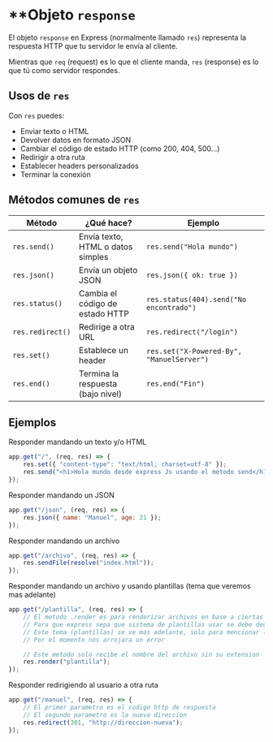 # **Objeto `response`

El objeto `response` en Express (normalmente llamado `res`) representa la respuesta HTTP que tu servidor le envía al cliente.

Mientras que `req` (request) es lo que el cliente manda, `res` (response) es lo que tú como servidor respondes.


##  Usos de `res`

Con `res` puedes:
- Enviar texto o HTML
- Devolver datos en formato JSON
- Cambiar el código de estado HTTP (como 200, 404, 500...)
- Redirigir a otra ruta
- Establecer headers personalizados
- Terminar la conexión


## Métodos comunes de `res`

| Método           | ¿Qué hace?                        | Ejemplo                                   |
| ---------------- | --------------------------------- | ----------------------------------------- |
| `res.send()`     | Envía texto, HTML o datos simples | `res.send("Hola mundo")`                  |
| `res.json()`     | Envía un objeto JSON              | `res.json({ ok: true })`                  |
| `res.status()`   | Cambia el código de estado HTTP   | `res.status(404).send("No encontrado")`   |
| `res.redirect()` | Redirige a otra URL               | `res.redirect("/login")`                  |
| `res.set()`      | Establece un header               | `res.set("X-Powered-By", "ManuelServer")` |
| `res.end()`      | Termina la respuesta (bajo nivel) | `res.end("Fin")`                          |


## Ejemplos 

Responder mandando un texto y/o HTML
```javascript
app.get("/", (req, res) => {
    res.set({ "content-type": "text/html; charset=utf-8" });
    res.send("<h1>Hola mundo desde express Js usando el método send</h1>");
});
```

Responder mandando un JSON
```javascript
app.get("/json", (req, res) => {
    res.json({ name: "Manuel", age: 21 });
});
```

Responder mandando un archivo
```javascript
app.get("/archivo", (req, res) => {
    res.sendFile(resolve("index.html"));
});
```

Responder mandando un archivo y usando plantillas (tema que veremos mas adelante)
```javascript
app.get("/plantilla", (req, res) => {
    // El metodo .render es para renderizar archivos en base a ciertas plantillas
    // Para que express sepa que sistema de plantillas usar se debe declarar antes
    // Este tema (plantillas) se ve mas adelante, solo para mencionar lo que hace .render
    // Por el momento nos arrojara un error

    // Este metodo solo recibe el nombre del archivo sin su extension
    res.render("plantilla");
});
```

Responder redirigiendo al usuario a otra ruta
```javascript
app.get("/manuel", (req, res) => {
    // El primer parametro es el codigo http de respuesta
    // El segundo parametro es la nueva direccion  
    res.redirect(301, "http://direccion-nueva");
});
```
